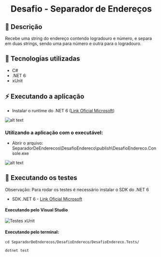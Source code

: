 <h1 align="center">Desafio - Separador de Endereços</h1>

## :memo: Descrição
Recebe uma string do endereço contendo logradouro e número, e separa em duas strings, sendo uma para número e outra para o logradouro.


## :wrench: Tecnologias utilizadas
* C#
* .NET 6
* xUnit

<!-- ## :rocket: Rodando o projeto -->

<!-- ### Pelo executável
Para rodar o repositório é necessário clonar o mesmo, dar o seguinte comando para iniciar o projeto:
```
<linha de comando>
``` -->

<!-- ## :white_check_mark: Testes do Projeto -->




## ⚡ Executando a aplicação

* Instalar o runtime do .NET 6 ([Link Oficial Microsoft](https://dotnet.microsoft.com/en-us/download/dotnet/6.0))

![alt text](image.png)

### Utilizando a aplicação com o executável:

* Abrir o arquivo: SeparadorDeEnderecos\DesafioEndereco\publish\DesafioEndereco.Console.exe

![alt text](<Exec Desafio.gif>)

## 🧪 Executando os testes

Observação: Para rodar os testes é necessário instalar o SDK do .NET 6

* SDK .NET 6 - [Link Oficial Microsoft](https://dotnet.microsoft.com/en-us/download/dotnet/6.0)

#### Executando pelo Visual Studio

![Testes xUnit](<Testes - Separador de Endereços.gif>)

#### Executando pelo terminal:
  ```
  cd SeparadorDeEnderecos/DesafioEndereco/DesafioEndereco.Tests/
  ```
  ```
  dotnet test
  ```
